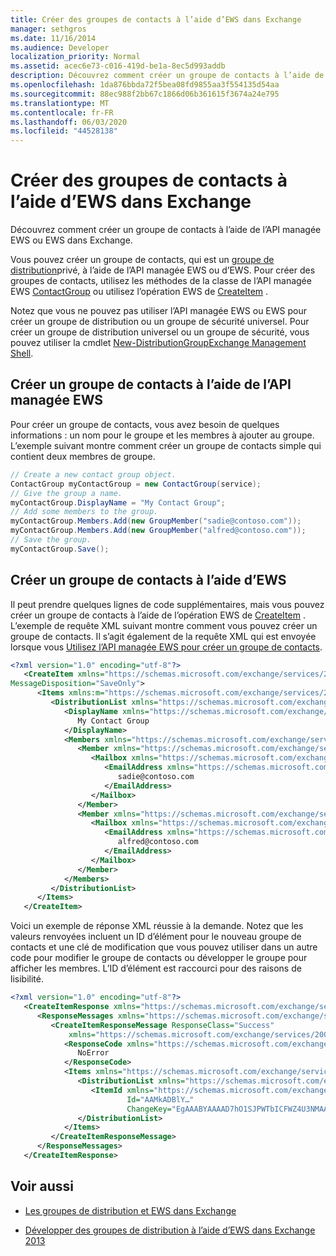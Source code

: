 ```yaml
---
title: Créer des groupes de contacts à l’aide d’EWS dans Exchange
manager: sethgros
ms.date: 11/16/2014
ms.audience: Developer
localization_priority: Normal
ms.assetid: acec6e73-c016-419d-be1a-8ec5d993addb
description: Découvrez comment créer un groupe de contacts à l’aide de l’API managée EWS ou EWS dans Exchange.
ms.openlocfilehash: 1da876bbda72f5bea08fd9855aa3f554135d54aa
ms.sourcegitcommit: 88ec988f2bb67c1866d06b361615f3674a24e795
ms.translationtype: MT
ms.contentlocale: fr-FR
ms.lasthandoff: 06/03/2020
ms.locfileid: "44528138"
---
```

# <a name="create-contact-groups-by-using-ews-in-exchange"></a>Créer des groupes de contacts à l’aide d’EWS dans Exchange

Découvrez comment créer un groupe de contacts à l’aide de l’API managée EWS ou EWS dans Exchange.
  
Vous pouvez créer un groupe de contacts, qui est un [groupe de distribution](distribution-groups-and-ews-in-exchange.md)privé, à l’aide de l’API managée EWS ou d’EWS. Pour créer des groupes de contacts, utilisez les méthodes de la classe de l’API managée EWS [ContactGroup](https://msdn.microsoft.com/library/office/microsoft.exchange.webservices.data.contactgroup%28v=exchg.80%29.aspx) ou utilisez l’opération EWS de [CreateItem](https://msdn.microsoft.com/library/78a52120-f1d0-4ed7-8748-436e554f75b6%28Office.15%29.aspx) . 
  
Notez que vous ne pouvez pas utiliser l’API managée EWS ou EWS pour créer un groupe de distribution ou un groupe de sécurité universel. Pour créer un groupe de distribution universel ou un groupe de sécurité, vous pouvez utiliser la cmdlet [New-DistributionGroup](https://technet.microsoft.com/library/aa998856%28v=exchg.150%29.aspx)[Exchange Management Shell](https://msdn.microsoft.com/library/ff326159%28v=exchg.140%29.aspx). 
  
## <a name="create-a-contact-group-by-using-the-ews-managed-api"></a>Créer un groupe de contacts à l’aide de l’API managée EWS
<a name="bk_EWSMA"> </a>

Pour créer un groupe de contacts, vous avez besoin de quelques informations : un nom pour le groupe et les membres à ajouter au groupe. L’exemple suivant montre comment créer un groupe de contacts simple qui contient deux membres de groupe.
  
```cs
// Create a new contact group object.
ContactGroup myContactGroup = new ContactGroup(service);
// Give the group a name.
myContactGroup.DisplayName = "My Contact Group";
// Add some members to the group.
myContactGroup.Members.Add(new GroupMember("sadie@contoso.com"));
myContactGroup.Members.Add(new GroupMember("alfred@contoso.com"));
// Save the group.
myContactGroup.Save();

```

## <a name="create-a-contact-group-by-using-ews"></a>Créer un groupe de contacts à l’aide d’EWS
<a name="bk_EWSMA"> </a>

Il peut prendre quelques lignes de code supplémentaires, mais vous pouvez créer un groupe de contacts à l’aide de l’opération EWS de [CreateItem](https://msdn.microsoft.com/library/78a52120-f1d0-4ed7-8748-436e554f75b6%28Office.15%29.aspx) . L’exemple de requête XML suivant montre comment vous pouvez créer un groupe de contacts. Il s’agit également de la requête XML qui est envoyée lorsque vous [Utilisez l’API managée EWS pour créer un groupe de contacts](#bk_EWSMA).
  
```XML
<?xml version="1.0" encoding="utf-8"?>
   <CreateItem xmlns="https://schemas.microsoft.com/exchange/services/2006/messages" 
MessageDisposition="SaveOnly">
      <Items xmlns:m="https://schemas.microsoft.com/exchange/services/2006/messages">
         <DistributionList xmlns="https://schemas.microsoft.com/exchange/services/2006/types">
            <DisplayName xmlns="https://schemas.microsoft.com/exchange/services/2006/types">
               My Contact Group
            </DisplayName>
            <Members xmlns="https://schemas.microsoft.com/exchange/services/2006/types">
               <Member xmlns="https://schemas.microsoft.com/exchange/services/2006/types">
                  <Mailbox xmlns="https://schemas.microsoft.com/exchange/services/2006/types">
                     <EmailAddress xmlns="https://schemas.microsoft.com/exchange/services/2006/types">
                        sadie@contoso.com
                     </EmailAddress>
                  </Mailbox>
               </Member>
               <Member xmlns="https://schemas.microsoft.com/exchange/services/2006/types">
                  <Mailbox xmlns="https://schemas.microsoft.com/exchange/services/2006/types">
                     <EmailAddress xmlns="https://schemas.microsoft.com/exchange/services/2006/types">
                        alfred@contoso.com
                     </EmailAddress>
                  </Mailbox>
               </Member>
            </Members>
         </DistributionList>
      </Items>
   </CreateItem>
```

Voici un exemple de réponse XML réussie à la demande. Notez que les valeurs renvoyées incluent un ID d’élément pour le nouveau groupe de contacts et une clé de modification que vous pouvez utiliser dans un autre code pour modifier le groupe de contacts ou développer le groupe pour afficher les membres. L’ID d’élément est raccourci pour des raisons de lisibilité.
  
```XML
<?xml version="1.0" encoding="utf-8"?>
   <CreateItemResponse xmlns="https://schemas.microsoft.com/exchange/services/2006/messages">
      <ResponseMessages xmlns="https://schemas.microsoft.com/exchange/services/2006/messages">
         <CreateItemResponseMessage ResponseClass="Success" 
             xmlns="https://schemas.microsoft.com/exchange/services/2006/messages">
            <ResponseCode xmlns="https://schemas.microsoft.com/exchange/services/2006/messages">
               NoError
            </ResponseCode>
            <Items xmlns="https://schemas.microsoft.com/exchange/services/2006/messages">
               <DistributionList xmlns="https://schemas.microsoft.com/exchange/services/2006/types">
                  <ItemId xmlns="https://schemas.microsoft.com/exchange/services/2006/types" 
                          Id="AAMkADBlY…" 
                          ChangeKey="EgAAABYAAAAD7hO1SJPWTbICFWZ4U3NMAABXzQiK" />
               </DistributionList>
            </Items>
         </CreateItemResponseMessage>
      </ResponseMessages>
   </CreateItemResponse>
```

## <a name="see-also"></a>Voir aussi


- [Les groupes de distribution et EWS dans Exchange](distribution-groups-and-ews-in-exchange.md)
    
- [Développer des groupes de distribution à l’aide d’EWS dans Exchange 2013](how-to-expand-distribution-groups-by-using-ews-in-exchange-2013.md)
    


